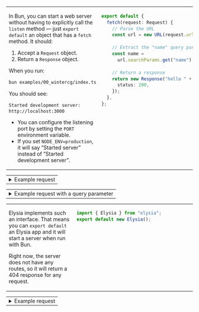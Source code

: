 
<table>
<colgroup><col width="1000"><col width="1000"></colgroup>
<tbody><tr><td width="1000" valign="top">

In Bun, you can start a web server without having to explicitly call
the `listen` method — just `export default` an object that has a
`fetch` method. It should:

1. Accept a `Request` object.
2. Return a `Response` object.

When you run:

~~~sh
bun examples/00_wintercg/index.ts
~~~

You should see:

~~~
Started development server: http://localhost:3000
~~~

- You can configure the listening port by setting the `PORT` environment variable.
- If you set `NODE_ENV=production`, it will say “Started server” instead of “Started development server”.

</td><td width="1000" valign="top">

```ts
export default {
  fetch(request: Request) {
    // Parse the URL
    const url = new URL(request.url);

    // Extract the "name" query parameter
    const name =
      url.searchParams.get("name") || "world";

    // Return a response
    return new Response("hello " + name, {
      status: 200,
    });
  },
};
```

<img src='sizer.png'>

</td></tr></tbody></table>

<table><tr><td><details><summary>Example request</summary>

```sh-session
$ curl -s -D- "http://localhost:3000/"
HTTP/1.1 200 OK
content-type: text/plain;charset=utf-8
Date: Thu, 19 Dec 2024 17:34:48 GMT
Content-Length: 11

hello world
```

</details></td></tr></table>

<table><tr><td><details><summary>Example request with a query parameter</summary>

```sh-session
$ curl -s -D- "http://localhost:3000/"
HTTP/1.1 200 OK
content-type: text/plain;charset=utf-8
Date: Thu, 19 Dec 2024 17:34:48 GMT
Content-Length: 11

hello world
```
```sh-session
$ curl -s -D- "http://localhost:3000/?name=alice"
HTTP/1.1 200 OK
content-type: text/plain;charset=utf-8
Date: Thu, 19 Dec 2024 17:34:48 GMT
Content-Length: 11

hello alice
```

</details></td></tr></table>

<table>
<colgroup><col width="1000"><col width="1000"></colgroup>
<tbody><tr><td width="1000" valign="top">

Elysia implements such an interface.
That means you can `export default` an Elysia app and it will start a server when run with Bun.

Right now, the server does not have any routes, so it will return a 404 response for any request.

</td><td width="1000" valign="top">

```ts
import { Elysia } from "elysia";
export default new Elysia();
```

<img src='sizer.png'>

</td></tr></tbody></table>

<table><tr><td><details><summary>Example request</summary>

```sh-session
$ curl -s -D- "http://localhost:3000/"
HTTP/1.1 404 Not Found
content-type: text/plain;charset=utf-8
Date: Thu, 19 Dec 2024 17:34:48 GMT
Content-Length: 9

NOT_FOUND
```

</details></td></tr></table>
